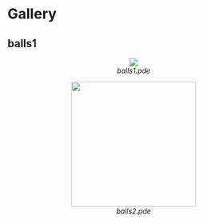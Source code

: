 # Gallery

## balls1

<p align="center">
   <img src="https://media.giphy.com/media/hVaO71kAKSGybdQiiV/giphy.gif"/><br>
   <i>balls1.pde</i>
</p>

<p align="center">
   <img src="balls2.gif" width="250px"/><br>
   <i>balls2.pde</i>
</p>
